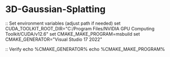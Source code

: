 # 3D-Gaussian-Splatting

:: Set environment variables (adjust path if needed)
set CUDA_TOOLKIT_ROOT_DIR="C:/Program Files/NVIDIA GPU Computing Toolkit/CUDA/v12.6"
set CMAKE_MAKE_PROGRAM=msbuild
set CMAKE_GENERATOR="Visual Studio 17 2022"

:: Verify
echo %CMAKE_GENERATOR%
echo %CMAKE_MAKE_PROGRAM%
